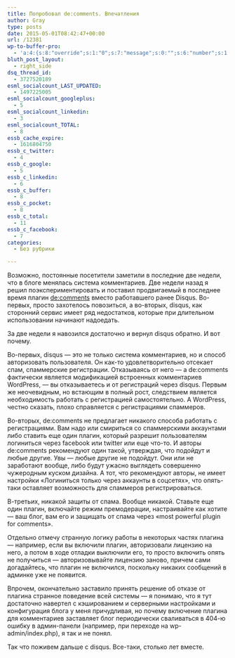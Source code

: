 ```yaml
---
title: Попробовал de:comments. Впечатления
author: Gray
type: posts
date: 2015-05-01T08:42:47+00:00
url: /12381
wp-to-buffer-pro:
  - 'a:4:{s:8:"override";s:1:"0";s:7:"message";s:0:"";s:6:"number";s:1:"1";s:16:"alternateMessage";s:0:"";}'
bluth_post_layout:
  - right_side
dsq_thread_id:
  - 3727520189
esml_socialcount_LAST_UPDATED:
  - 1497225005
esml_socialcount_googleplus:
  - 5
esml_socialcount_linkedin:
  - 3
esml_socialcount_TOTAL:
  - 8
essb_cache_expire:
  - 1616804750
essb_c_twitter:
  - 4
essb_c_google:
  - 5
essb_c_linkedin:
  - 6
essb_c_buffer:
  - 8
essb_c_pocket:
  - 8
essb_c_total:
  - 11
essb_c_facebook:
  - 7
categories:
  - Без рубрики

---
```








Возможно, постоянные посетители заметили в последние две недели, что в блоге менялась система комментариев. Две недели назад я решил поэкспериментировать и поставил продвигаемый в последнее время плагин <a href="https://decomments.com/" target="_blank">de:comments</a> вместо работавшего ранее Disqus. Во-первых, просто захотелось повозиться, а во-вторых, disqus, как сторонний сервис имеет ряд недостатков, которые при длительном использовании начинают надоедать.

За две недели я навозился достаточно и вернул disqus обратно. И вот почему.

Во-первых, disqus — это не только система комментариев, но и способ авторизовать пользователя. Он как-то удовлетворительно отсекает спам, спаммерские регистрации. Отказываясь от него — а de:comments фактически является модификацией встроенных комментариев WordPress, — вы отказываетесь и от регистраций через disqus. Первым же неочевидным, но встающим в полный рост, следствием является необходимость работать с регистрацией самостоятельно. А WordPress, честно сказать, плохо справляется с регистрациями спаммеров.

Во-вторых, de:comments не предлагает никакого способа работать с регистрациями. Вам надо или смириться со спаммерскими аккаунтами либо ставить еще один плагин, который разрешит пользователям логиниться через facebook или twitter или еще что-то. И авторы de:comments рекомендуют один такой, утверждая, что подойдут и любые другие. Увы — любые другие не подойдут. Они или не заработают вообще, либо будут ужасно выглядеть совершенно чужеродным куском дизайна. А тот, что рекомендуют авторы, не имеет настройки &#171;Логиниться только через аккаунты в соцсетях&#187;, что опять-таки оставляет возможность для спаммеров регистрироваться.

В-третьих, никакой защиты от спама. Вообще никакой. Ставьте еще один плагин, включайте режим премодерации, настраивайте как хотите — ваш блог, вам его и защищать от спама через &#171;most powerful plugin for comments&#187;.

Отдельно отмечу странную логику работы в некоторых частях плагина — например, если вы включили плагин, авторизовали лицензию на него, а потом в ходе отладки выключили его, то просто включить опять не получиться — авторизовывайте лицензию заново, причем сами догадайтесь, что плагин не включился, поскольку никаких сообщений в админке уже не появится.

Впрочем, окончательно заставило принять решение об отказе от плагина странное поведение всей системы — я понимаю, что я тут достаточно навертел с кэшированием и серверными настройками и конфигурация блога у меня причудливая, но почему включение плагина для комментариев заставляет блог периодически сваливаться в 404-ю ошибку в админ-панели (например, при переходе на wp-admin/index.php), я так и не понял.

Так что поживем дальше с disqus. Все-таки, столько лет вместе.
